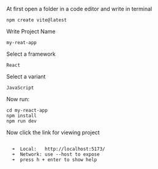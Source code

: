 At first open a folder in a code editor and write in terminal
```
npm create vite@latest

```
Write Project Name
```
my-reat-app
```
Select a framework
```
React
```
Select a variant
```
JavaScript
```
Now run:
```
cd my-react-app
npm install
npm run dev
```
Now click the link for viewing project
```

  ➜  Local:   http://localhost:5173/
  ➜  Network: use --host to expose
  ➜  press h + enter to show help
